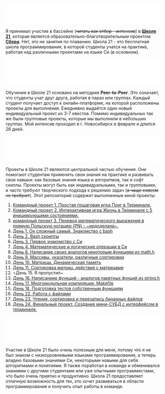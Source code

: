 
![](https://raw.githubusercontent.com/akscent/scpool/d6d451942e6f6340a691303912faea37cb07b6f2/images/banner.svg)

Я принимал участие в бассейне (~~читать как отбор - интенсив~~) в [**Школе 21**](https://21-school.ru/), которая является образовательно-благотворительным проектом [**Сбера**](https://sber.ru/). Нет, это не занятия по плаванию. Школа 21 - это бесплатная школа программирования, в которой студенты учатся на практике, работая над различными проектами на языке Си (в основном).

![Обучение](https://github.com/akscent/scpool/blob/main/images/teach.svg)

Обучение в Школе 21 основано на методике **Peer-to-Peer**. Это означает, что студенты учат друг друга, работая в парах или группах. Каждый студент получает доступ к онлайн-платформе, на которой расположены проекты для выполнения. Ежедневно выдаётся один новый индивидуальный проект из 3-7 квестов. Помимо индивидуальных так же были групповые проекты, которые мы выполняли в небольших группах. Мой интенсив проходил в г. Новосибирск в феврале и длился 26 дней.

![](https://github.com/akscent/scpool/blob/main/images/projects.svg)

Проекты в Школе 21 являются центральной частью обучения. Они помогают студентам применять свои знания на практике и развивать свои навыки: как базовые знания языка и алгоритмов, так и софт скиллы. Проекты могут быть как индивидуальными, так и групповыми, и часто требуют творческого подхода к решению задач (~~а чаще совсем не требуют~~). Этот репозиторий содержит выполненные мной проекты:

1. [Командный проект 1. Простая пошаговая игра Понг в Терминале.](https://github.com/akscent/scpool/tree/main/Pong)
2. [Командный проект 2. Интерактивная игра Жизнь в Терминале с 5 инициирующими состояниями.](https://github.com/akscent/scpool/tree/main/game_of_life)
3. [командный проект 3. Перевод математического выражения в прямую Польскую нотацию (PN) - ~недоделана~. ](https://github.com/akscent/scpool/tree/main/pollish_notation)
4. [День 1. Он сложный самый. Знакомство с bash](https://github.com/akscent/scpool/tree/main/bash)
5. [День 2. Bash скрипты](https://github.com/akscent/scpool/tree/main/vim-and-gitlab)
6. [День 3. Первое знакомство с Си](https://github.com/akscent/scpool/tree/main/first_c)
7. [День 4. Математические и логические операции в Си](https://github.com/akscent/scpool/tree/main/math_operations)
8. [День 8. Написание своих аналогов некоторым функциям из math.h](https://github.com/akscent/scpool/tree/main/math_func)
9. [День 9. Массивы, указатели, различные сортировки](https://github.com/akscent/scpool/tree/main/sort)
10. [День 10. Матрицы. Динамическая память](https://github.com/akscent/scpool/tree/main/matrix)
11. [День 11. Сортировка матриц, действия с матрицами](https://github.com/akscent/scpool/tree/main/matrices_changes)
12. ~День 15. Я пропустил~
13. [День 16. Написаниие функций - аналогов пакетных фунций из string.h](https://github.com/akscent/scpool/tree/main/string)
14. [День 17. Многомодульная компиляция. Makefile](https://github.com/akscent/scpool/tree/main/compiler_h)
15. [День 18. Подготовка тестов собственным функциям](https://github.com/akscent/scpool/tree/main/test_for_h)
16. [День 22. Работа с файлами](https://github.com/akscent/scpool/tree/main/work_w_files)
17. [День 23. Чтение, сортировка и перезапись бинарных файлов](https://github.com/akscent/scpool/tree/main/binary_read)
18. [День 24. Финальный проект. Создание мини-СУБД с интерфейсом в терминале.](https://github.com/akscent/scpool/tree/main/database)

![Заключение](https://github.com/akscent/scpool/blob/main/images/conclusion.svg)

Участие в Школе 21 было очень полезным для меня, потому что я не был знаком с низкоуровневыми языками программирования, а теперь владею базовыми знаниями Си, некоторыми новыми для себя алгоритмами и понятиями. Я также поработал в команде и обменивался знаниями с другими студентами или уже опытными программистами, что было очень приятно и продуктивно. Школа 21 предоставляет отличную возможность для тех, кто хочет развиваться в области программирования и получить опыт работы в команде.
